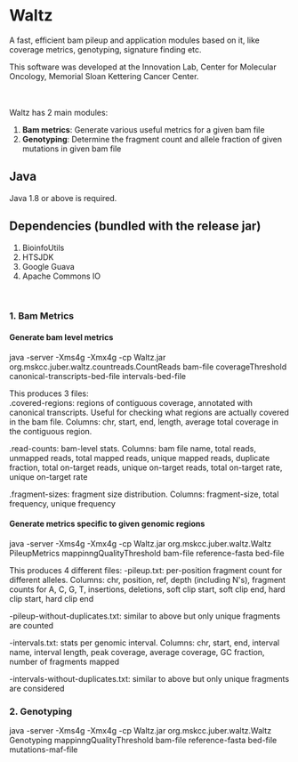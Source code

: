 # Waltz

A fast, efficient bam pileup and application modules based on it, like coverage metrics, genotyping, signature finding etc.

This software was developed at the Innovation Lab, Center for Molecular Oncology, Memorial Sloan Kettering Cancer Center.
<br/>
<br/>
<br/>

Waltz has 2 main modules:  
1. **Bam metrics**: Generate various useful metrics for a given bam file
2. **Genotyping**: Determine the fragment count and allele fraction of given mutations in given bam file


## Java
Java 1.8 or above is required.

## Dependencies (bundled with the release jar)

1. BioinfoUtils
2. HTSJDK
3. Google Guava
4. Apache Commons IO

<br/>

### 1. Bam Metrics

#### Generate bam level metrics

java -server -Xms4g -Xmx4g -cp Waltz.jar org.mskcc.juber.waltz.countreads.CountReads bam-file coverageThreshold canonical-transcripts-bed-file intervals-bed-file

This produces 3 files:  
.covered-regions: regions of contiguous coverage, annotated with canonical transcripts. Useful for checking what regions are actually covered in the bam file. Columns: chr, start, end, length, average total coverage in the contiguous region.

.read-counts: bam-level stats. Columns: bam file name, total reads, unmapped reads, total mapped reads, unique mapped reads, duplicate fraction, total on-target reads, unique on-target reads, total on-target rate, unique on-target rate

.fragment-sizes: fragment size distribution. Columns: fragment-size, total frequency, unique frequency

 
#### Generate metrics specific to given genomic regions

java -server -Xms4g -Xmx4g -cp Waltz.jar org.mskcc.juber.waltz.Waltz PileupMetrics mappinngQualityThreshold bam-file reference-fasta bed-file

This produces 4 different files:
-pileup.txt: per-position fragment count for different alleles. Columns: chr, position, ref, depth (including N's), fragment counts for A, C, G, T, insertions, deletions, soft clip start, soft clip end, hard clip start, hard clip end

-pileup-without-duplicates.txt: similar to above but only unique fragments are counted

-intervals.txt: stats per genomic interval. Columns: chr, start, end, interval name, interval length, peak coverage, average coverage, GC fraction, number of fragments mapped

-intervals-without-duplicates.txt: similar to above but only unique fragments are considered
 


### 2. Genotyping

java -server -Xms4g -Xmx4g -cp Waltz.jar org.mskcc.juber.waltz.Waltz Genotyping mappinngQualityThreshold bam-file reference-fasta bed-file mutations-maf-file













